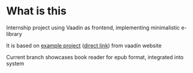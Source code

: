 # What is this
Internship project using Vaadin as frontend, implementing minimalistic e-library

It is based on [example project](https://vaadin.com/docs/latest/guide/quick-start) ([direct link](https://start.vaadin.com/dl?preset=flow-quickstart-tutorial)) from vaadin website

Current branch showcases book reader for epub format, integrated into system